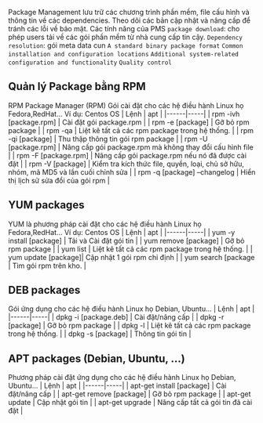 Package Management lưu trữ các chương trình phần mềm, file cấu hình và thông tin về các dependencies. Theo dõi các bản cập nhật và nâng cấp để tránh các lỗi về bảo mật.
Các tính năng của PMS
`package download`: cho phép users tải về các gói phần mềm từ nhà cung cấp tin cậy.
`Dependency resolution`: gói meta data cun
`A standard binary package format`
`Common installation and configuration locations`
`Additional system-related configuration and functionality`
`Quality control`
## Quản lý Package bằng RPM
RPM Package Manager (RPM) Gói cài đặt cho các hệ điều hành Linux họ Fedora,RedHat… Ví dụ: Centos OS
| Lệnh | apt |
|------|-----|
| rpm -ivh [package.rpm] | Cài đặt gói package.rpm |
| rpm -e [package] | Gỡ bỏ rpm package |
| rpm -qa | Liệt kê tất cả các rpm package trong hệ thống. |
| rpm -qi [package] | Thu thập thông tin gói rpm package |
| rpm -U [package.rpm] | Nâng cấp gói package.rpm mà không thay đổi cấu hình file |
| rpm -F [package.rpm] | Nâng cấp gói package.rpm nếu nó đã được cài đặt |
| rpm -V [package] | Kiểm tra kích thức file, quyền, loại, chủ sở hữu, nhóm, mã MD5 và lần cuối chỉnh sửa |
| rpm -q [package] –changelog | Hiển thị lịch sử sửa đổi của gói rpm |

## YUM packages
YUM là phương pháp cài đặt cho các hệ điều hành Linux họ Fedora,RedHat… Ví dụ: Centos OS
| Lệnh | apt |
|------|-----|
| yum -y install [package] | Tải và Cài đặt gói tin |
| yum remove [package] | Gỡ bỏ rpm package |
| yum list | Liệt kê tất cả các rpm package trong hệ thống. |
| yum update [package]| Cập nhật 1 gói rpm chỉ định |
| yum search [package | Tìm gói rpm trên kho. |

## DEB packages 
Gói ứng dụng cho các hệ điều hành Linux họ Debian, Ubuntu…
| Lệnh | apt |
|------|-----|
| dpkg -i [package.deb] | Cài đặt/nâng cấp |
| dpkg -r [package] | Gỡ bỏ rpm package |
| dpkg -l | Liệt kê tất cả các rpm package trong hệ thống. |
| dpkg -s [package] | Thông tin gói tin |

## APT packages (Debian, Ubuntu, …)
Phương pháp cài đặt ứng dụng cho các hệ điều hành Linux họ Debian, Ubuntu…
| Lệnh | apt |
|------|-----|
| apt-get install [package] | Cài đặt/nâng cấp |
| apt-get remove [package] | Gỡ bỏ rpm package |
| apt-get update | Cập nhật gói tin |
| apt-get upgrade | Nâng cấp tất cả gói tin đã cài đặt |


